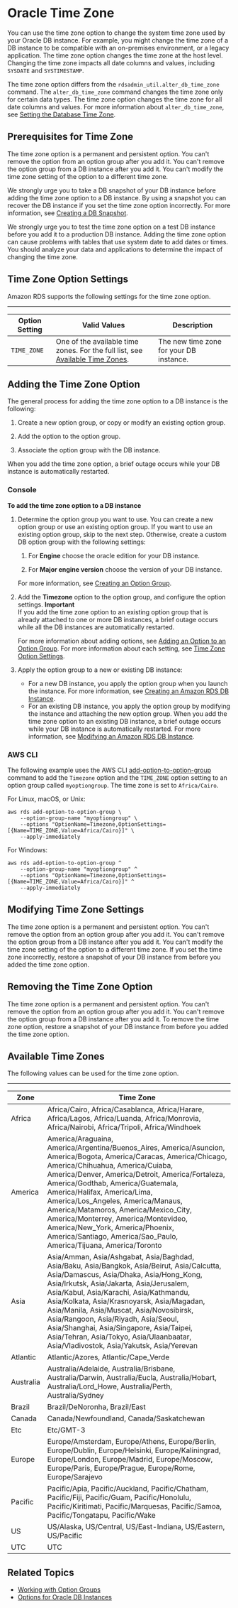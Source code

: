 # Oracle Time Zone<a name="Appendix.Oracle.Options.Timezone"></a>

You can use the time zone option to change the system time zone used by your Oracle DB instance\. For example, you might change the time zone of a DB instance to be compatible with an on\-premises environment, or a legacy application\. The time zone option changes the time zone at the host level\. Changing the time zone impacts all date columns and values, including `SYSDATE` and `SYSTIMESTAMP`\. 

The time zone option differs from the `rdsadmin_util.alter_db_time_zone` command\. The `alter_db_time_zone` command changes the time zone only for certain data types\. The time zone option changes the time zone for all date columns and values\. For more information about `alter_db_time_zone`, see [Setting the Database Time Zone](Appendix.Oracle.CommonDBATasks.Database.md#Appendix.Oracle.CommonDBATasks.TimeZoneSupport)\. 

## Prerequisites for Time Zone<a name="Appendix.Oracle.Options.Timezone.PreReqs"></a>

The time zone option is a permanent and persistent option\. You can't remove the option from an option group after you add it\. You can't remove the option group from a DB instance after you add it\. You can't modify the time zone setting of the option to a different time zone\. 

We strongly urge you to take a DB snapshot of your DB instance before adding the time zone option to a DB instance\. By using a snapshot you can recover the DB instance if you set the time zone option incorrectly\. For more information, see [Creating a DB Snapshot](USER_CreateSnapshot.md)\. 

We strongly urge you to test the time zone option on a test DB instance before you add it to a production DB instance\. Adding the time zone option can cause problems with tables that use system date to add dates or times\. You should analyze your data and applications to determine the impact of changing the time zone\. 

## Time Zone Option Settings<a name="Appendix.Oracle.Options.Timezone.Options"></a>

Amazon RDS supports the following settings for the time zone option\. 


****  

| Option Setting | Valid Values | Description | 
| --- | --- | --- | 
| `TIME_ZONE` |  One of the available time zones\. For the full list, see [Available Time Zones](#Appendix.Oracle.Options.Timezone.Zones)\.   |  The new time zone for your DB instance\.   | 

## Adding the Time Zone Option<a name="Appendix.Oracle.Options.Timezone.Add"></a>

The general process for adding the time zone option to a DB instance is the following: 

1. Create a new option group, or copy or modify an existing option group\.

1. Add the option to the option group\.

1. Associate the option group with the DB instance\.

When you add the time zone option, a brief outage occurs while your DB instance is automatically restarted\. 

### Console<a name="Appendix.Oracle.Options.Timezone.Console"></a>

**To add the time zone option to a DB instance**

1. Determine the option group you want to use\. You can create a new option group or use an existing option group\. If you want to use an existing option group, skip to the next step\. Otherwise, create a custom DB option group with the following settings: 

   1. For **Engine** choose the oracle edition for your DB instance\. 

   1. For **Major engine version** choose the version of your DB instance\. 

   For more information, see [Creating an Option Group](USER_WorkingWithOptionGroups.md#USER_WorkingWithOptionGroups.Create)\. 

1. Add the **Timezone** option to the option group, and configure the option settings\. 
**Important**  
If you add the time zone option to an existing option group that is already attached to one or more DB instances, a brief outage occurs while all the DB instances are automatically restarted\. 

   For more information about adding options, see [Adding an Option to an Option Group](USER_WorkingWithOptionGroups.md#USER_WorkingWithOptionGroups.AddOption)\. For more information about each setting, see [Time Zone Option Settings](#Appendix.Oracle.Options.Timezone.Options)\. 

1. Apply the option group to a new or existing DB instance: 
   + For a new DB instance, you apply the option group when you launch the instance\. For more information, see [Creating an Amazon RDS DB Instance](USER_CreateDBInstance.md)\. 
   + For an existing DB instance, you apply the option group by modifying the instance and attaching the new option group\. When you add the time zone option to an existing DB instance, a brief outage occurs while your DB instance is automatically restarted\. For more information, see [Modifying an Amazon RDS DB Instance](Overview.DBInstance.Modifying.md)\. 

### AWS CLI<a name="Appendix.Oracle.Options.Timezone.CLI"></a>

The following example uses the AWS CLI [add\-option\-to\-option\-group](https://docs.aws.amazon.com/cli/latest/reference/rds/add-option-to-option-group.html) command to add the `Timezone` option and the `TIME_ZONE` option setting to an option group called `myoptiongroup`\. The time zone is set to `Africa/Cairo`\. 

For Linux, macOS, or Unix:

```
aws rds add-option-to-option-group \
    --option-group-name "myoptiongroup" \
    --options "OptionName=Timezone,OptionSettings=[{Name=TIME_ZONE,Value=Africa/Cairo}]" \
    --apply-immediately
```

For Windows:

```
aws rds add-option-to-option-group ^
    --option-group-name "myoptiongroup" ^
    --options "OptionName=Timezone,OptionSettings=[{Name=TIME_ZONE,Value=Africa/Cairo}]" ^
    --apply-immediately
```

## Modifying Time Zone Settings<a name="Appendix.Oracle.Options.Timezone.ModifySettings"></a>

The time zone option is a permanent and persistent option\. You can't remove the option from an option group after you add it\. You can't remove the option group from a DB instance after you add it\. You can't modify the time zone setting of the option to a different time zone\. If you set the time zone incorrectly, restore a snapshot of your DB instance from before you added the time zone option\. 

## Removing the Time Zone Option<a name="Appendix.Oracle.Options.Timezone.Remove"></a>

The time zone option is a permanent and persistent option\. You can't remove the option from an option group after you add it\. You can't remove the option group from a DB instance after you add it\. To remove the time zone option, restore a snapshot of your DB instance from before you added the time zone option\. 

## Available Time Zones<a name="Appendix.Oracle.Options.Timezone.Zones"></a>

The following values can be used for the time zone option\. 


****  

| Zone | Time Zone | 
| --- | --- | 
|  Africa  |  Africa/Cairo, Africa/Casablanca, Africa/Harare, Africa/Lagos, Africa/Luanda, Africa/Monrovia, Africa/Nairobi, Africa/Tripoli, Africa/Windhoek   | 
|  America  |  America/Araguaina, America/Argentina/Buenos\_Aires, America/Asuncion, America/Bogota, America/Caracas, America/Chicago, America/Chihuahua, America/Cuiaba, America/Denver, America/Detroit, America/Fortaleza, America/Godthab, America/Guatemala, America/Halifax, America/Lima, America/Los\_Angeles, America/Manaus, America/Matamoros, America/Mexico\_City, America/Monterrey, America/Montevideo, America/New\_York, America/Phoenix, America/Santiago, America/Sao\_Paulo, America/Tijuana, America/Toronto   | 
|  Asia  |  Asia/Amman, Asia/Ashgabat, Asia/Baghdad, Asia/Baku, Asia/Bangkok, Asia/Beirut, Asia/Calcutta, Asia/Damascus, Asia/Dhaka, Asia/Hong\_Kong, Asia/Irkutsk, Asia/Jakarta, Asia/Jerusalem, Asia/Kabul, Asia/Karachi, Asia/Kathmandu, Asia/Kolkata, Asia/Krasnoyarsk, Asia/Magadan, Asia/Manila, Asia/Muscat, Asia/Novosibirsk, Asia/Rangoon, Asia/Riyadh, Asia/Seoul, Asia/Shanghai, Asia/Singapore, Asia/Taipei, Asia/Tehran, Asia/Tokyo, Asia/Ulaanbaatar, Asia/Vladivostok, Asia/Yakutsk, Asia/Yerevan   | 
|  Atlantic  |  Atlantic/Azores, Atlantic/Cape\_Verde   | 
|  Australia  |  Australia/Adelaide, Australia/Brisbane, Australia/Darwin, Australia/Eucla, Australia/Hobart, Australia/Lord\_Howe, Australia/Perth, Australia/Sydney   | 
|  Brazil  |  Brazil/DeNoronha, Brazil/East   | 
|  Canada  |  Canada/Newfoundland, Canada/Saskatchewan   | 
|  Etc  |  Etc/GMT\-3  | 
|  Europe  |  Europe/Amsterdam, Europe/Athens, Europe/Berlin, Europe/Dublin, Europe/Helsinki, Europe/Kaliningrad, Europe/London, Europe/Madrid, Europe/Moscow, Europe/Paris, Europe/Prague, Europe/Rome, Europe/Sarajevo   | 
|  Pacific  |  Pacific/Apia, Pacific/Auckland, Pacific/Chatham, Pacific/Fiji, Pacific/Guam, Pacific/Honolulu, Pacific/Kiritimati, Pacific/Marquesas, Pacific/Samoa, Pacific/Tongatapu, Pacific/Wake   | 
|  US  |  US/Alaska, US/Central, US/East\-Indiana, US/Eastern, US/Pacific   | 
|  UTC  |  UTC  | 

## Related Topics<a name="Appendix.Oracle.Options.Timezone.Related"></a>
+ [Working with Option Groups](USER_WorkingWithOptionGroups.md)
+ [Options for Oracle DB Instances](Appendix.Oracle.Options.md)